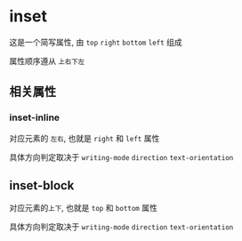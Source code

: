 # inset

这是一个简写属性, 由 `top` `right` `bottom` `left` 组成

属性顺序遵从 `上右下左`

## 相关属性

### inset-inline

对应元素的 `左右`, 也就是 `right` 和 `left` 属性

具体方向判定取决于 `writing-mode` `direction` `text-orientation`

## inset-block

对应元素的`上下`, 也就是 `top` 和 `bottom` 属性

具体方向判定取决于 `writing-mode` `direction` `text-orientation`